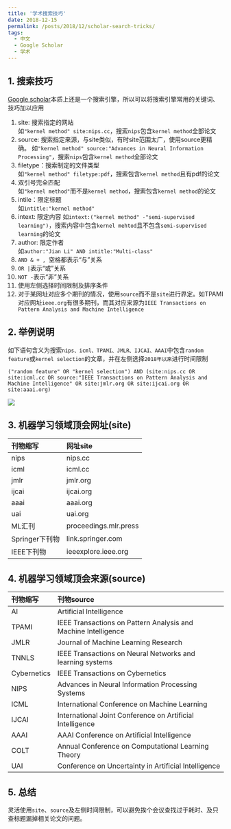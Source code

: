 ```yaml
---
title: '学术搜索技巧'
date: 2018-12-15
permalink: /posts/2018/12/scholar-search-tricks/
tags:
  - 中文
  - Google Scholar
  - 学术
---
```


## 1. 搜索技巧
[Google scholar](https://scholar.google.com/)本质上还是一个搜索引擎，所以可以将搜索引擎常用的关键词、技巧加以应用
1. site: 搜索指定的网站  
   如`"kernel method" site:nips.cc`，搜索`nips`包含`kernel method`全部论文
2. source: 搜索指定来源，与site类似，有时site范围太广，使用source更精确。
   如`"kernel method" source:"Advances in Neural Information Processing"`，搜索`nips`包含`kernel method`全部论文
3. filetype：搜索制定的文件类型   
   如`"kernel method" filetype:pdf`，搜索包含`kernel method`且有pdf的论文
4. 双引号完全匹配  
   如`"kernel method"`而不是`kernel method`，搜索包含`kernel method`的论文
5. intile：限定标题  
   如`intitle:"kernel method"`
6. intext: 限定内容
   如`intext:("kernel method" -"semi-supervised learning")`，搜索内容中包含`kernel mehtod`且不包含`semi-supervised learning`的论文
7. author: 限定作者  
   如`author:"Jian Li" AND intitle:"Multi-class"`
8. `AND & + , `空格都表示“与”关系
9. `OR |`表示“或”关系
10. `NOT -`表示“非”关系
11. 使用左侧选择时间限制及排序条件
12. 对于某网址对应多个期刊的情况，使用`source`而不是`site`进行界定。如TPAMI对应网址`ieee.org`有很多期刊，而其对应来源为`IEEE Transactions on Pattern Analysis and Machine Intelligence`

## 2. 举例说明

如下语句含义为搜索`nips、icml、TPAMI、JMLR、IJCAI、AAAI`中包含`random feature`或`kernel selection`的文章，并在左侧选择`2018年以来`进行时间限制

```
("random feature" OR "kernel selection") AND (site:nips.cc OR site:icml.cc OR source:"IEEE Transactions on Pattern Analysis and Machine Intelligence" OR site:jmlr.org OR site:ijcai.org OR site:aaai.org)
```

![](https://lijian.ac.cn/files/scholar_search_strick.png)
## 3. 机器学习领域顶会网址(site)

|刊物缩写|网址site|
|:--|:--|
|nips|nips.cc|
|icml|icml.cc|
|jmlr|jmlr.org|
|ijcai|ijcai.org|
|aaai|aaai.org|
|uai|uai.org|
|ML汇刊|proceedings.mlr.press|
|Springer下刊物|link.springer.com|
|IEEE下刊物|ieeexplore.ieee.org|

## 4. 机器学习领域顶会来源(source)

|刊物缩写|刊物source|
|:--|:--|
|AI|Artificial Intelligence|
|TPAMI|IEEE Transactions on Pattern Analysis and Machine Intelligence|
|JMLR|Journal of Machine Learning Research|
|TNNLS|IEEE Transactions on Neural Networks and learning systems|
|Cybernetics|IEEE Transactions on Cybernetics|
|NIPS|Advances in Neural Information Processing Systems|
|ICML|International Conference on Machine Learning|
|IJCAI|International Joint Conference on Artificial Intelligence|
|AAAI|AAAI Conference on Artificial Intelligence|
|COLT|Annual Conference on Computational Learning Theory|
|UAI|Conference on Uncertainty in Artificial Intelligence|

## 5. 总结

灵活使用`site`、`source`及左侧时间限制，可以避免挨个会议查找过于耗时、及只查标题漏掉相关论文的问题。
